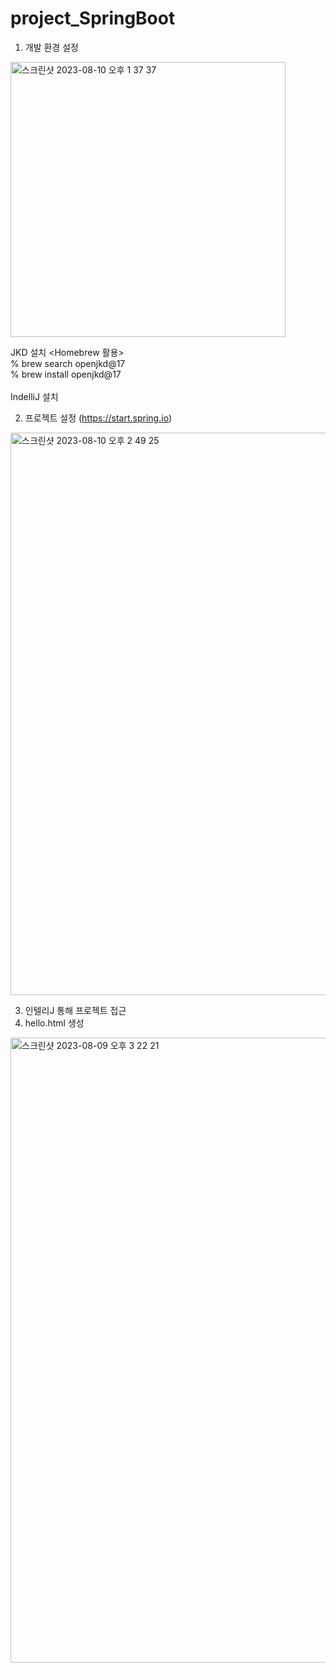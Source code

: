 # project_SpringBoot

1. 개발 환경 설정 <br>
<img width="440" alt="스크린샷 2023-08-10 오후 1 37 37" src="https://github.com/beckwoon/project_SpringBoot/assets/50813122/da51fd74-5ddc-4f88-8b94-8e8e5dd8b113">

JKD 설치 <Homebrew 활용> <br>
% brew search openjkd@17 <br>
% brew install openjkd@17 <br>
<br>
IndelliJ 설치 <br>

2. 프로젝트 설정 (https://start.spring.io) <br>

<img width="900" alt="스크린샷 2023-08-10 오후 2 49 25" src="https://github.com/beckwoon/project_SpringBoot/assets/50813122/6e3140fc-e2bb-44bc-9a89-04a542d831a0">

3. 인텔리J 통해 프로젝트 접근 <br>
4. hello.html 생성 <br>

<img width="1000" alt="스크린샷 2023-08-09 오후 3 22 21" src="https://github.com/beckwoon/project_SpringBoot/assets/50813122/82894162-0ef1-4b7b-a92b-b57d2355e338">

